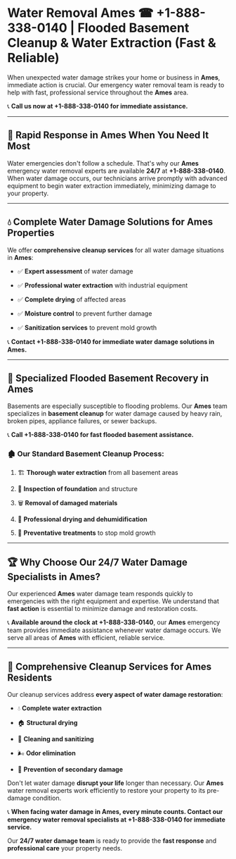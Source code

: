 # Water Removal Ames ☎ +1-888-338-0140 | Flooded Basement Cleanup & Water Extraction (Fast & Reliable)

When unexpected water damage strikes your home or business in **Ames**, immediate action is crucial. Our emergency water removal team is ready to help with fast, professional service throughout the **Ames** area. 

📞 **Call us now at +1-888-338-0140 for immediate assistance.**
---
## 🚀 Rapid Response in Ames When You Need It Most
Water emergencies don't follow a schedule. That's why our **Ames** emergency water removal experts are available **24/7** at **+1-888-338-0140**. When water damage occurs, our technicians arrive promptly with advanced equipment to begin water extraction immediately, minimizing damage to your property.
---
## 💧 Complete Water Damage Solutions for Ames Properties
We offer **comprehensive cleanup services** for all water damage situations in **Ames**:
- ✅ **Expert assessment** of water damage  
- ✅ **Professional water extraction** with industrial equipment  
- ✅ **Complete drying** of affected areas  
- ✅ **Moisture control** to prevent further damage  
- ✅ **Sanitization services** to prevent mold growth  
📞 **Contact +1-888-338-0140 for immediate water damage solutions in Ames.**
---
## 🌊 Specialized Flooded Basement Recovery in Ames
Basements are especially susceptible to flooding problems. Our **Ames** team specializes in **basement cleanup** for water damage caused by heavy rain, broken pipes, appliance failures, or sewer backups. 
📞 **Call +1-888-338-0140 for fast flooded basement assistance.**
### 🏚️ Our Standard Basement Cleanup Process:
1. 🏗️ **Thorough water extraction** from all basement areas  
2. 🔎 **Inspection of foundation** and structure  
3. 🗑️ **Removal of damaged materials**  
4. 💨 **Professional drying and dehumidification**  
5. 🚫 **Preventative treatments** to stop mold growth  
---
## 🏆 Why Choose Our 24/7 Water Damage Specialists in Ames?
Our experienced **Ames** water damage team responds quickly to emergencies with the right equipment and expertise. We understand that **fast action** is essential to minimize damage and restoration costs.
📞 **Available around the clock at +1-888-338-0140**, our **Ames** emergency team provides immediate assistance whenever water damage occurs. We serve all areas of **Ames** with efficient, reliable service.
---
## 🧹 Comprehensive Cleanup Services for Ames Residents
Our cleanup services address **every aspect of water damage restoration**:
- 💧 **Complete water extraction**  
- 🏠 **Structural drying**  
- 🧼 **Cleaning and sanitizing**  
- 🌬️ **Odor elimination**  
- 🚫 **Prevention of secondary damage**  
Don't let water damage **disrupt your life** longer than necessary. Our **Ames** water removal experts work efficiently to restore your property to its pre-damage condition.
📞 **When facing water damage in Ames, every minute counts. Contact our emergency water removal specialists at +1-888-338-0140 for immediate service.**
Our **24/7 water damage team** is ready to provide the **fast response** and **professional care** your property needs.
